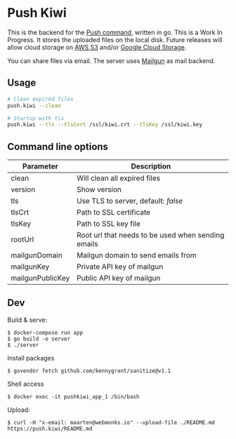 # Push Kiwi

This is the backend for the [Push command](https://github.com/lukin0110/push), written in go. This is a Work In 
Progress. It stores the uploaded files on the local disk. Future releases will allow cloud storage on 
[AWS S3](https://aws.amazon.com/s3/) and/or [Google Cloud Storage](https://cloud.google.com/storage/).

You can share files via email. The server uses [Mailgun](https://mailgun.com) as mail backend.

## Usage

```bash
# Clean expired files
push.kiwi --clean

# Startup with tls
push.kiwi --tls --tlsCert /ssl/kiwi.crt --tlsKey /ssl/kiwi.key
```

## Command line options

| Parameter | Description |
| --- | --- |
| clean | Will clean all expired files |
| version | Show version |
| tls | Use TLS to server, default: *false* |
| tlsCrt | Path to SSL certificate |
| tlsKey | Path to SSL key file |
| rootUrl | Root url that needs to be used when sending emails |
| mailgunDomain | Mailgun domain to send emails from |
| mailgunKey | Private API key of mailgun |
| mailgunPublicKey | Public API key of mailgun  |

## Dev

Build & serve:
```
$ docker-compose run app
$ go build -o server
$ ./server
```

Install packages
```
$ govendor fetch github.com/kennygrant/sanitize@v1.1
```

Shell access
```
$ docker exec -it pushkiwi_app_1 /bin/bash
```

Upload:
```
$ curl -H "x-email: maarten@webmonks.io" --upload-file ./README.md https://push.kiwi/README.md 
```
